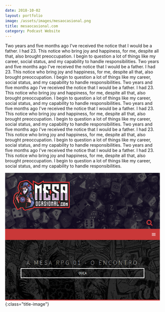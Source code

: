 ```yaml
---
date: 2018-10-02
layout: portfolio
image: /assets/images/mesaocasional.png
title: mesaocasional.com
category: Podcast Website
---
```


Two years and five months ago I've received the notice that I would be a father. I had 23. This notice who bring joy and happiness, for me, despite all that, also brought preoccupation. I begin to question a lot of things like my career, social status, and my capability to handle responsibilities.
Two years and five months ago I've received the notice that I would be a father. I had 23. This notice who bring joy and happiness, for me, despite all that, also brought preoccupation. I begin to question a lot of things like my career, social status, and my capability to handle responsibilities.
Two years and five months ago I've received the notice that I would be a father. I had 23. This notice who bring joy and happiness, for me, despite all that, also brought preoccupation. I begin to question a lot of things like my career, social status, and my capability to handle responsibilities.
Two years and five months ago I've received the notice that I would be a father. I had 23. This notice who bring joy and happiness, for me, despite all that, also brought preoccupation. I begin to question a lot of things like my career, social status, and my capability to handle responsibilities.
Two years and five months ago I've received the notice that I would be a father. I had 23. This notice who bring joy and happiness, for me, despite all that, also brought preoccupation. I begin to question a lot of things like my career, social status, and my capability to handle responsibilities.
Two years and five months ago I've received the notice that I would be a father. I had 23. This notice who bring joy and happiness, for me, despite all that, also brought preoccupation. I begin to question a lot of things like my career, social status, and my capability to handle responsibilities.


![Mesaocasional](/assets/images/mesaocasional.png){:class="title-image"}
